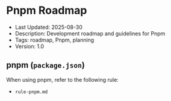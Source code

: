 # Pnpm Roadmap

- Last Updated: 2025-08-30
- Description: Development roadmap and guidelines for Pnpm
- Tags: roadmap, Pnpm, planning
- Version: 1.0

## pnpm (`package.json`)

When using pnpm, refer to the following rule:

- `rule-pnpm.md`

